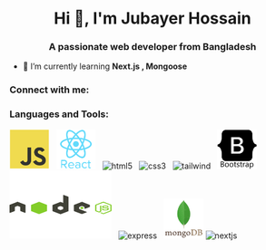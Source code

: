 <h1 align="center">Hi 👋, I'm Jubayer Hossain</h1>
<h3 align="center">A passionate web developer from Bangladesh</h3>

- 🌱 I’m currently learning **Next.js , Mongoose**

<h3 align="left">Connect with me:</h3>
<p align="left">
</p>

<h3 align="left">Languages and Tools:</h3>
<p align=""> 
  <img src="https://raw.githubusercontent.com/devicons/devicon/master/icons/javascript/javascript-original.svg" alt="javascript" width="70" height="70"/> &nbsp
   <img src="https://raw.githubusercontent.com/devicons/devicon/master/icons/react/react-original-wordmark.svg" alt="react" width="70" height="70"/> &nbsp
  <img  src="https://i.ibb.co/BsHDv5g/html5.png" alt="html5" width="70" height="70"/> &nbsp 
  <img src="https://i.ibb.co/y4vYL8B/css3.png" alt="css3" width="70" height="70"/> &nbsp
  <img src="https://www.vectorlogo.zone/logos/tailwindcss/tailwindcss-icon.svg" alt="tailwind" width="70" height="70"/> &nbsp
  <img src="https://raw.githubusercontent.com/devicons/devicon/master/icons/bootstrap/bootstrap-plain-wordmark.svg" alt="bootstrap" width="70" height="70" />   &nbsp
  <img src="https://raw.githubusercontent.com/devicons/devicon/master/icons/nodejs/nodejs-original-wordmark.svg" alt="nodejs" width="180" height="120"/> &nbsp
  <img src="https://i.ibb.co/XpSQ37z/node.png" alt="express" width="70" height="70" /> &nbsp
  <img src="https://raw.githubusercontent.com/devicons/devicon/master/icons/mongodb/mongodb-original-wordmark.svg" alt="mongodb" width="70" height="70"/> 
  <img src="https://cdn.worldvectorlogo.com/logos/nextjs-2.svg" alt="nextjs" width="70" height="70"/>  
  </p>



